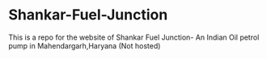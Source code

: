 # Shankar-Fuel-Junction
This is a repo for the website of Shankar Fuel Junction- An Indian Oil petrol pump in Mahendargarh,Haryana
(Not hosted)

